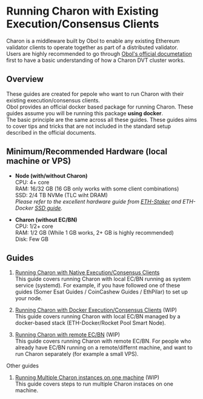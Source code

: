# Running Charon with Existing Execution/Consensus Clients

Charon is a middleware built by Obol to enable any existing Ethereum validator clients to operate together as part of a distributed validator.  
Users are highly recommended to go through [Obol's official documetation](https://docs.obol.org/int/Overview) first to have a basic understanding of how a Charon DVT cluster works.

## Overview
These guides are created for pepole who want to run Charon with their existing execution/consensus clients.  
Obol provides an official docker based package for running Charon. These guides assume you will be running this package **using docker**.  
The basic principle are the same across all these guides. These guides aims to cover tips and tricks that are not included in the standard setup described in the official documents.

## Minimum/Recommended Hardware (local machine or VPS)
- **Node (with/without Charon)**  
 CPU: 4+ core  
 RAM: 16/32 GB (16 GB only works with some client combinations)  
 SSD: 2/4 TB NVMe (TLC wiht DRAM)  
  *Please refer to the excellent hardware guide from [ETH-Staker](https://ethstaker.cc/staking-hardware) and ETH-Docker [SSD guide](https://gist.github.com/yorickdowne/f3a3e79a573bf35767cd002cc977b038).*
  
- **Charon (without EC/BN)**  
 CPU: 1/2+ core  
 RAM: 1/2 GB (While 1 GB works, 2+ GB is highly recommended)  
 Disk: Few GB  

## Guides
1. [Running Charon with Native Execution/Consensus Clients](https://github.com/atomicwhale/obol-guides/blob/main/charon_local-native.md)  
This guide covers running Charon with local EC/BN running as system service (systemd). For example, if you have followed one of these guides (Somer Esat Guides / CoinCashew Guides / EthPilar) to set up your node.  
  
2. [Running Charon with Docker Execution/Consensus Clients](https://github.com/atomicwhale/obol-guides/blob/main/charon_local-docker.md) (WIP)  
This guide covers running Charon with local EC/BN managed by a docker-based stack (ETH-Docker/Rocket Pool Smart Node).

3. [Running Charon with remote EC/BN](https://github.com/atomicwhale/obol-guides/blob/main/charon_remote.md) (WIP)  
This guide covers running Charon with remote EC/BN. For people who already have EC/BN running on a remote/differnt machine, and want to run Charon separately (for example a small VPS).  

Other guides  
1. [Running Multiple Charon instances on one machine](https://github.com/atomicwhale/obol-guides/blob/main/charon_multiple.md) (WIP)  
   This guide covers steps to run multiple Charon instaces on one machine.  
